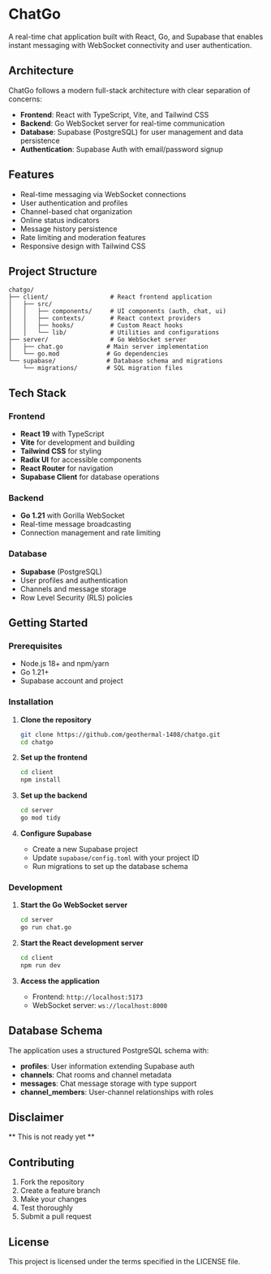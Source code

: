 # ChatGo

A real-time chat application built with React, Go, and Supabase that enables instant messaging with WebSocket connectivity and user authentication.

## Architecture

ChatGo follows a modern full-stack architecture with clear separation of concerns:

- **Frontend**: React with TypeScript, Vite, and Tailwind CSS
- **Backend**: Go WebSocket server for real-time communication
- **Database**: Supabase (PostgreSQL) for user management and data persistence
- **Authentication**: Supabase Auth with email/password signup

## Features

- Real-time messaging via WebSocket connections
- User authentication and profiles
- Channel-based chat organization
- Online status indicators
- Message history persistence
- Rate limiting and moderation features
- Responsive design with Tailwind CSS

## Project Structure

```
chatgo/
├── client/                 # React frontend application
│   ├── src/
│   │   ├── components/     # UI components (auth, chat, ui)
│   │   ├── contexts/       # React context providers
│   │   ├── hooks/          # Custom React hooks
│   │   └── lib/            # Utilities and configurations
├── server/                 # Go WebSocket server
│   ├── chat.go            # Main server implementation
│   └── go.mod             # Go dependencies
└── supabase/              # Database schema and migrations
    └── migrations/        # SQL migration files
```

## Tech Stack

### Frontend

- **React 19** with TypeScript
- **Vite** for development and building
- **Tailwind CSS** for styling
- **Radix UI** for accessible components
- **React Router** for navigation
- **Supabase Client** for database operations

### Backend

- **Go 1.21** with Gorilla WebSocket
- Real-time message broadcasting
- Connection management and rate limiting

### Database

- **Supabase** (PostgreSQL)
- User profiles and authentication
- Channels and message storage
- Row Level Security (RLS) policies

## Getting Started

### Prerequisites

- Node.js 18+ and npm/yarn
- Go 1.21+
- Supabase account and project

### Installation

1. **Clone the repository**

   ```bash
   git clone https://github.com/geothermal-1408/chatgo.git
   cd chatgo
   ```

2. **Set up the frontend**

   ```bash
   cd client
   npm install
   ```

3. **Set up the backend**

   ```bash
   cd server
   go mod tidy
   ```

4. **Configure Supabase**
   - Create a new Supabase project
   - Update `supabase/config.toml` with your project ID
   - Run migrations to set up the database schema

### Development

1. **Start the Go WebSocket server**

   ```bash
   cd server
   go run chat.go
   ```

2. **Start the React development server**

   ```bash
   cd client
   npm run dev
   ```

3. **Access the application**
   - Frontend: `http://localhost:5173`
   - WebSocket server: `ws://localhost:8000`

## Database Schema

The application uses a structured PostgreSQL schema with:

- **profiles**: User information extending Supabase auth
- **channels**: Chat rooms and channel metadata
- **messages**: Chat message storage with type support
- **channel_members**: User-channel relationships with roles

## Disclaimer

** This is not ready yet **

## Contributing

1. Fork the repository
2. Create a feature branch
3. Make your changes
4. Test thoroughly
5. Submit a pull request

## License

This project is licensed under the terms specified in the LICENSE file.
